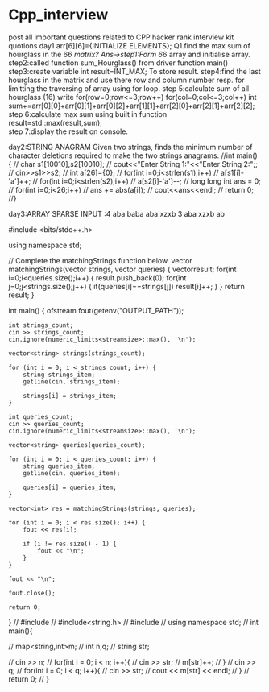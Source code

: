 # Cpp_interview
post all important questions related to CPP
hacker rank interview kit quotions 
day1
arr[6][6]={INITIALIZE ELEMENTS};
Q1.find the max sum of hourglass in the 6*6 matrix?
Ans->step1:Form 6*6 array and initialise array.
step2:called function sum_Hourglass() from driver function main()
step3:create variable int result=INT_MAX; To store result.
step4:find the last hourglass in the matrix and use there row and column number resp. for limitting the traversing of array using for loop.
step 5:calculate sum of all hourglass (16)
write for(row=0;row<=3;row++)
                 for(col=0;col<=3;col++)
                 int sum+=arr[0][0]+arr[0][1]+arr[0][2]+arr[1][1]+arr[2][0]+arr[2][1]+arr[2][2];
step 6:calculate max sum using built in function 
result=std::max(result,sum);    
step 7:display the result on console.


day2:STRING ANAGRAM
 Given two strings, finds the minimum number of character deletions required to make the two strings anagrams.
//int main() {
//    char s1[10010],s2[10010];
//    cout<<"Enter String 1:"<<"Enter String 2:";;
//    cin>>s1>>s2;
//    int a[26]={0};
//    for(int i=0;i<strlen(s1);i++)
//        a[s1[i]-'a']++;
//    for(int i=0;i<strlen(s2);i++)
//        a[s2[i]-'a']--;
//    long long int ans = 0;
//    for(int i=0;i<26;i++)
//        ans += abs(a[i]);
//    cout<<ans<<endl;
//    return 0;
//}


day3:ARRAY SPARSE
INPUT :4
aba
baba
aba
xzxb
3
aba
xzxb
ab

#include <bits/stdc++.h>

using namespace std;

// Complete the matchingStrings function below.
vector<int> matchingStrings(vector<string> strings, vector<string> queries) 
{
vector<int>result;
for(int i=0;i<queries.size();i++)
{
result.push_back(0);
for(int j=0;j<strings.size();j++)
   {
    if(queries[i]==strings[j])
    result[i]++;
   }
}
return result;
}

int main()
{
    ofstream fout(getenv("OUTPUT_PATH"));

    int strings_count;
    cin >> strings_count;
    cin.ignore(numeric_limits<streamsize>::max(), '\n');

    vector<string> strings(strings_count);

    for (int i = 0; i < strings_count; i++) {
        string strings_item;
        getline(cin, strings_item);

        strings[i] = strings_item;
    }

    int queries_count;
    cin >> queries_count;
    cin.ignore(numeric_limits<streamsize>::max(), '\n');

    vector<string> queries(queries_count);

    for (int i = 0; i < queries_count; i++) {
        string queries_item;
        getline(cin, queries_item);

        queries[i] = queries_item;
    }

    vector<int> res = matchingStrings(strings, queries);

    for (int i = 0; i < res.size(); i++) {
        fout << res[i];

        if (i != res.size() - 1) {
            fout << "\n";
        }
    }

    fout << "\n";

    fout.close();

    return 0;
}
// #include<iostream>
// #include<string.h>
// #include<map>
// using namespace std;
// int main(){

//     map<string,int>m;
//     int n,q;
//     string str;
   
//     cin >> n;
//     for(int i = 0; i < n; i++){
//         cin >> str;
//         m[str]++;
//     }
//     cin >> q;
//     for(int i = 0; i < q; i++){
//         cin >> str;
//         cout << m[str] << endl;
//     }
//     return 0;
// }
